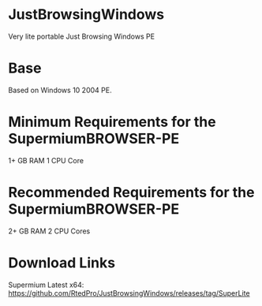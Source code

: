 # JustBrowsingWindows
Very lite portable Just Browsing Windows PE
# Base
Based on Windows 10 2004 PE.
# Minimum Requirements for the SupermiumBROWSER-PE
1+ GB RAM
1 CPU Core
# Recommended Requirements for the SupermiumBROWSER-PE
2+ GB RAM
2 CPU Cores
# Download Links
Supermium Latest x64: https://github.com/RtedPro/JustBrowsingWindows/releases/tag/SuperLite
